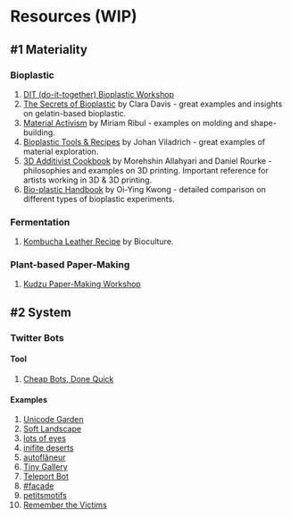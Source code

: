 # Resources (WIP)
## #1 Materiality
### Bioplastic
1. [DIT (do-it-together) Bioplastic Workshop](https://docs.google.com/presentation/d/1t4sRAW5a2WF1wRviMrBfHYIMqutQ26KYMfxUTWj9tdU/edit?usp=sharing)
1. [The Secrets of Bioplastic](https://issuu.com/nat_arc/docs/the_secrets_of_bioplastic_) by Clara Davis - great examples and insights on gelatin-based bioplastic.
1. [Material Activism](https://issuu.com/miriamribul/docs/miriam_ribul_recipes_for_material_a) by Miriam Ribul - examples on molding and shape-building.
1. [Bioplastic Tools & Recipes](https://issuu.com/johanviladrich/docs/bioplastic) by Johan Viladrich - great examples of material exploration. 
1. [3D Additivist Cookbook](http://www.morehshin.com/3d_additivist_cookbook/) by Morehshin Allahyari and Daniel Rourke - philosophies and examples on 3D printing. Important reference for artists working in 3D & 3D printing. 
1. [Bio-plastic Handbook](https://issuu.com/oi-ying/docs/bio-plastic_handbook2) by Oi-Ying Kwong - detailed comparison on different types of bioplastic experiments. 

### Fermentation
1. [Kombucha Leather Recipe](https://drive.google.com/open?id=0ByT1im7tzFVbUUhnT0hTMkdZLTRKNThDSzZtMXRpcnJYWFlv) by Bioculture. 

### Plant-based Paper-Making
1. [Kudzu Paper-Making Workshop](https://docs.google.com/presentation/d/1oEpA87_T3RbT-6uz1aUCBwn0vKWiBa_VV4lbCal-tRE/edit#slide=id.g3ff73a27c6_0_28)

## #2 System
### Twitter Bots
#### Tool
1. [Cheap Bots, Done Quick](https://cheapbotsdonequick.com/)
#### Examples
1. [Unicode Garden](https://twitter.com/unicode_garden)
1. [Soft Landscape](https://twitter.com/softlandscapes)
1. [lots of eyes](https://twitter.com/lotsofeyes)
1. [inifite deserts](https://twitter.com/infinitedeserts)
1. [autoflâneur](https://twitter.com/autoflaneur)
1. [Tiny Gallery](https://twitter.com/thetinygallery)
1. [Teleport Bot](https://twitter.com/bot_teleport)
1. [#facade](https://twitter.com/hashfacade)
1. [petitsmotifs](https://twitter.com/petitsmotifs)
1. [Remember the Victims](https://twitter.com/RememberUsAll)
